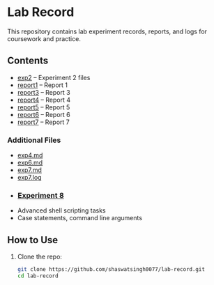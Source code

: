 # Lab Record

This repository contains lab experiment records, reports, and logs for coursework and practice.

## Contents
- [exp2](https://github.com/shaswatsingh0077/lab-record/tree/main/exp2) – Experiment 2 files  
- [report1](https://github.com/shaswatsingh0077/lab-record/tree/main/report1) – Report 1  
- [report3](https://github.com/shaswatsingh0077/lab-record/tree/main/report3) – Report 3  
- [report4](https://github.com/shaswatsingh0077/lab-record/tree/main/report4) – Report 4  
- [report5](https://github.com/shaswatsingh0077/lab-record/tree/main/report5) – Report 5  
- [report6](https://github.com/shaswatsingh0077/lab-record/tree/main/report6) – Report 6  
- [report7](https://github.com/shaswatsingh0077/lab-record/tree/main/report7) – Report 7  

### Additional Files
- [exp4.md](https://github.com/shaswatsingh0077/lab-record/blob/main/exp4.md)  
- [exp6.md](https://github.com/shaswatsingh0077/lab-record/blob/main/exp6.md)  
- [exp7.md](https://github.com/shaswatsingh0077/lab-record/blob/main/exp7.md)  
- [exp7.log](https://github.com/shaswatsingh0077/lab-record/blob/main/exp7.log)
- ### [Experiment 8](./Experiment8)
- Advanced shell scripting tasks
- Case statements, command line arguments


## How to Use
1. Clone the repo:
   ```bash
   git clone https://github.com/shaswatsingh0077/lab-record.git
   cd lab-record
